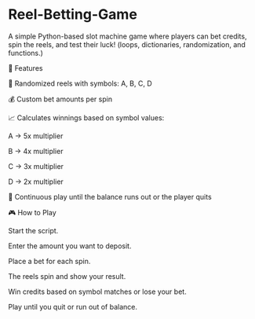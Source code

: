 # Reel-Betting-Game


A simple Python-based slot machine game where players can bet credits, spin the reels, and test their luck!
(loops, dictionaries, randomization, and functions.)

🚀 Features

🎲 Randomized reels with symbols: A, B, C, D

💰 Custom bet amounts per spin

📈 Calculates winnings based on symbol values:

A → 5x multiplier

B → 4x multiplier

C → 3x multiplier

D → 2x multiplier

🔄 Continuous play until the balance runs out or the player quits

🎮 How to Play

Start the script.

Enter the amount you want to deposit.

Place a bet for each spin.

The reels spin and show your result.

Win credits based on symbol matches or lose your bet.

Play until you quit or run out of balance.
